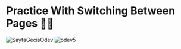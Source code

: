 # Practice With Switching Between Pages 🦸🏻
![SayfaGecisOdev](https://user-images.githubusercontent.com/47380312/104713888-89b29f00-5735-11eb-8d85-ebeea018e788.gif)
![odev5](https://user-images.githubusercontent.com/47380312/104714164-ed3ccc80-5735-11eb-9cca-0adcba90ee7d.JPG)
